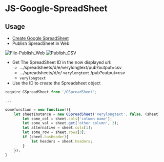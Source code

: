 # JS-Google-SpreadSheet
## Usage
 - [Create Google SpreadSheet](https://docs.google.com/spreadsheets/u/0/)
 - Publish SpreadSheet in Web 
 
 ![File-Publish_Web](https://i.imgur.com/KLYS2kI.png) 
 ![Publish_CSV](https://i.imgur.com/2Ni2QQM.png)
 - Get The SpreadSheet ID in the now displayed url:
   - .../spreadsheets/d/e/verylongtext/pub?output=csv
   - .../spreadsheets/d/e/ `verylongtext` /pub?output=csv
   - `verylongtext`
 - Use the ID to create the Spreadsheet object
```js
require GSpreadSheet from '/GSpreadSheet';

...

somefunction = new function(){
	let sheetInstance = new GSpreadSheet('verylongtext', false, (sheet) => {
		let some_col = sheet.cols['column name'];
		let some_val = sheet.get('other column', 3);
		let alternative = sheet.cols[1];
		let some_row = sheet.rows[3];
		if (sheet.hasHeader){
			let headers = sheet.headers;
		}
	});
}
```